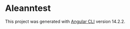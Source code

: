# Aleanntest

This project was generated with [Angular CLI](https://github.com/angular/angular-cli) version 14.2.2.


